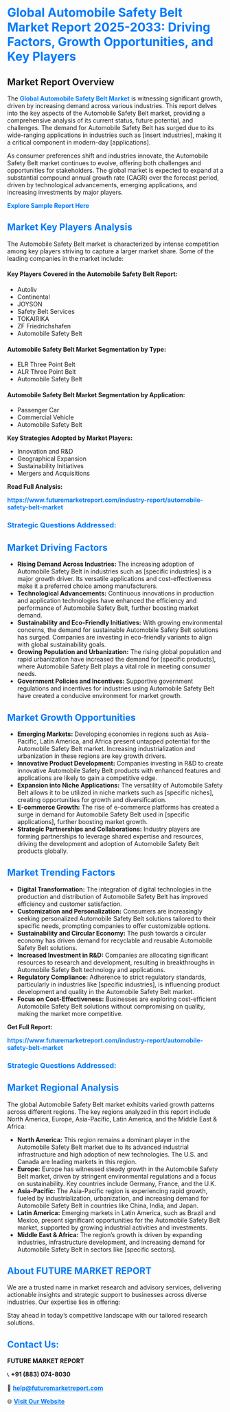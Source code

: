 <h1 style="color: #007BFF;">Global Automobile Safety Belt Market Report 2025-2033: Driving Factors, Growth Opportunities, and Key Players</h1>

<section id="overview">
<h2>Market Report Overview</h2>
<p>The <a href="https://www.futuremarketreport.com/industry-report/automobile-safety-belt-market" style="color: #007BFF; text-decoration: none;"><strong>Global Automobile Safety Belt Market</strong></a> is witnessing significant growth, driven by increasing demand across various industries. This report delves into the key aspects of the Automobile Safety Belt market, providing a comprehensive analysis of its current status, future potential, and challenges. The demand for Automobile Safety Belt has surged due to its wide-ranging applications in industries such as [insert industries], making it a critical component in modern-day [applications].</p>
<p>As consumer preferences shift and industries innovate, the Automobile Safety Belt market continues to evolve, offering both challenges and opportunities for stakeholders. The global market is expected to expand at a substantial compound annual growth rate (CAGR) over the forecast period, driven by technological advancements, emerging applications, and increasing investments by major players.</p>
</section>

<section id="overview">
<p><a href="https://www.futuremarketreport.com/request-sample/reportId=108430" style="color: #007BFF; text-decoration: none;"><strong>Explore Sample Report Here</strong></a></p>
</section>

<section id="key-players">
<h2 style="color: #007BFF;">Market Key Players Analysis</h2>
<p>The Automobile Safety Belt market is characterized by intense competition among key players striving to capture a larger market share. Some of the leading companies in the market include:</p>
<h4>Key Players Covered in the Automobile Safety Belt Report:</h4>
<ul><li>Autoliv</li><li>Continental</li><li>JOYSON</li><li>Safety Belt Services</li><li>TOKAIRIKA</li><li>ZF Friedrichshafen</li><li>Automobile Safety Belt</li></ul>
<h4>Automobile Safety Belt Market Segmentation by Type:</h4>
<ul><li>ELR Three Point Belt</li><li>ALR Three Point Belt</li><li>Automobile Safety Belt</li></ul>

<h4>Automobile Safety Belt Market Segmentation by Application:</h4>
<ul><li>Passenger Car</li><li>Commercial Vehicle</li><li>Automobile Safety Belt</li></ul>
<p><strong>Key Strategies Adopted by Market Players:</strong></p>
<ul>
<li>Innovation and R&D</li>
<li>Geographical Expansion</li>
<li>Sustainability Initiatives</li>
<li>Mergers and Acquisitions</li>
</ul>
</section>

<section>
<p><strong>Read Full Analysis: </strong></p><a href="https://www.futuremarketreport.com/industry-report/automobile-safety-belt-market" style="color: #007BFF; text-decoration: none;"><strong>https://www.futuremarketreport.com/industry-report/automobile-safety-belt-market</strong></a>
<h3 style="color: #007BFF;">Strategic Questions Addressed:</h3>
</section>

<section id="driving-factors">
<h2 style="color: #007BFF;">Market Driving Factors</h2>
<ul>
<li><strong>Rising Demand Across Industries:</strong> The increasing adoption of Automobile Safety Belt in industries such as [specific industries] is a major growth driver. Its versatile applications and cost-effectiveness make it a preferred choice among manufacturers.</li>
<li><strong>Technological Advancements:</strong> Continuous innovations in production and application technologies have enhanced the efficiency and performance of Automobile Safety Belt, further boosting market demand.</li>
<li><strong>Sustainability and Eco-Friendly Initiatives:</strong> With growing environmental concerns, the demand for sustainable Automobile Safety Belt solutions has surged. Companies are investing in eco-friendly variants to align with global sustainability goals.</li>
<li><strong>Growing Population and Urbanization:</strong> The rising global population and rapid urbanization have increased the demand for [specific products], where Automobile Safety Belt plays a vital role in meeting consumer needs.</li>
<li><strong>Government Policies and Incentives:</strong> Supportive government regulations and incentives for industries using Automobile Safety Belt have created a conducive environment for market growth.</li>
</ul>
</section>

<section id="growth-opportunities">
<h2 style="color: #007BFF;">Market Growth Opportunities</h2>
<ul>
<li><strong>Emerging Markets:</strong> Developing economies in regions such as Asia-Pacific, Latin America, and Africa present untapped potential for the Automobile Safety Belt market. Increasing industrialization and urbanization in these regions are key growth drivers.</li>
<li><strong>Innovative Product Development:</strong> Companies investing in R&D to create innovative Automobile Safety Belt products with enhanced features and applications are likely to gain a competitive edge.</li>
<li><strong>Expansion into Niche Applications:</strong> The versatility of Automobile Safety Belt allows it to be utilized in niche markets such as [specific niches], creating opportunities for growth and diversification.</li>
<li><strong>E-commerce Growth:</strong> The rise of e-commerce platforms has created a surge in demand for Automobile Safety Belt used in [specific applications], further boosting market growth.</li>
<li><strong>Strategic Partnerships and Collaborations:</strong> Industry players are forming partnerships to leverage shared expertise and resources, driving the development and adoption of Automobile Safety Belt products globally.</li>
</ul>
</section>

<section id="trending-factors">
<h2 style="color: #007BFF;">Market Trending Factors</h2>
<ul>
<li><strong>Digital Transformation:</strong> The integration of digital technologies in the production and distribution of Automobile Safety Belt has improved efficiency and customer satisfaction.</li>
<li><strong>Customization and Personalization:</strong> Consumers are increasingly seeking personalized Automobile Safety Belt solutions tailored to their specific needs, prompting companies to offer customizable options.</li>
<li><strong>Sustainability and Circular Economy:</strong> The push towards a circular economy has driven demand for recyclable and reusable Automobile Safety Belt solutions.</li>
<li><strong>Increased Investment in R&D:</strong> Companies are allocating significant resources to research and development, resulting in breakthroughs in Automobile Safety Belt technology and applications.</li>
<li><strong>Regulatory Compliance:</strong> Adherence to strict regulatory standards, particularly in industries like [specific industries], is influencing product development and quality in the Automobile Safety Belt market.</li>
<li><strong>Focus on Cost-Effectiveness:</strong> Businesses are exploring cost-efficient Automobile Safety Belt solutions without compromising on quality, making the market more competitive.</li>
</ul>
</section>

<section>
<p><strong>Get Full Report: </strong></p><a href="https://www.futuremarketreport.com/industry-report/automobile-safety-belt-market" style="color: #007BFF; text-decoration: none;"><strong>https://www.futuremarketreport.com/industry-report/automobile-safety-belt-market</strong></a>
<h3 style="color: #007BFF;">Strategic Questions Addressed:</h3>
</section>


<section id="regional-analysis">
<h2 style="color: #007BFF;">Market Regional Analysis</h2>
<p>The global Automobile Safety Belt market exhibits varied growth patterns across different regions. The key regions analyzed in this report include North America, Europe, Asia-Pacific, Latin America, and the Middle East & Africa:</p>
<ul>
<li><strong>North America:</strong> This region remains a dominant player in the Automobile Safety Belt market due to its advanced industrial infrastructure and high adoption of new technologies. The U.S. and Canada are leading markets in this region.</li>
<li><strong>Europe:</strong> Europe has witnessed steady growth in the Automobile Safety Belt market, driven by stringent environmental regulations and a focus on sustainability. Key countries include Germany, France, and the U.K.</li>
<li><strong>Asia-Pacific:</strong> The Asia-Pacific region is experiencing rapid growth, fueled by industrialization, urbanization, and increasing demand for Automobile Safety Belt in countries like China, India, and Japan.</li>
<li><strong>Latin America:</strong> Emerging markets in Latin America, such as Brazil and Mexico, present significant opportunities for the Automobile Safety Belt market, supported by growing industrial activities and investments.</li>
<li><strong>Middle East & Africa:</strong> The region’s growth is driven by expanding industries, infrastructure development, and increasing demand for Automobile Safety Belt in sectors like [specific sectors].</li>
</ul>
</section>

<footer>
<h2 style="color: #007BFF;">About FUTURE MARKET REPORT</h2>
<p>We are a trusted name in market research and advisory services, delivering actionable insights and strategic support to businesses across diverse industries. Our expertise lies in offering:</p>

<p>Stay ahead in today’s competitive landscape with our tailored research solutions.</p>

<h2 style="color: #007BFF;">Contact Us:</h2>
<p><strong>FUTURE MARKET REPORT</strong></p>
<p>📞 <strong>+91 (883) 074-8030</strong></p>
<p>📧 <strong><a href="mailto:help@futuremarketreport.com" style="color: #007BFF;">help@futuremarketreport.com</a></strong></p>
<p>🌐 <strong><a href="https://www.futuremarketreport.com/" style="color: #007BFF;">Visit Our Website</a></strong></p>
</footer>
